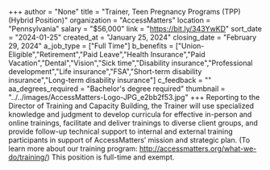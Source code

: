 +++
author = "None"
title = "Trainer, Teen Pregnancy Programs (TPP) (Hybrid Position)"
organization = "AccessMatters"
location = "Pennsylvania"
salary = "$56,000"
link = "https://bit.ly/343YwKD"
sort_date = "2024-01-25"
created_at = "January 25, 2024"
closing_date = "February 29, 2024"
a_job_type = ["Full Time"]
b_benefits = ["Union-Eligible","Retirement","Paid Leave","Health Insurance","Paid Vacation","Dental","Vision","Sick time","Disability insurance","Professional development","Life insurance","FSA","Short-term disability insurance","Long-term disability insurance"]
c_feedback = ""
aa_degrees_required = "Bachelor's degree required"
thumbnail = "../../images/AccessMatters-Logo-JPG_e2bb2f53.jpg"
+++
Reporting to the Director of Training and Capacity Building, the Trainer will use specialized knowledge and judgment to develop curricula for effective in-person and online trainings, facilitate and deliver trainings to diverse client groups, and provide follow-up technical support to internal and external training participants in support of AccessMatters’ mission and strategic plan. (To learn more about our training program: http://accessmatters.org/what-we-do/training/) This position is full-time and exempt.